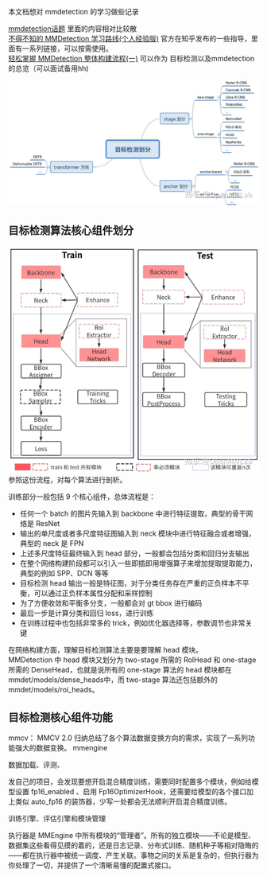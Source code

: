 本文档想对 mmdetection 的学习做些记录

[mmdetection话题](https://www.zhihu.com/topic/21544084/hot) 里面的内容相对比较散    
[不得不知的 MMDetection 学习路线(个人经验版)](https://zhuanlan.zhihu.com/p/369826931) 官方在知乎发布的一些指导，里面有一系列链接，可以按需使用。    
[轻松掌握 MMDetection 整体构建流程(一)](https://zhuanlan.zhihu.com/p/337375549) 可以作为 目标检测以及mmdetection 的总览（可以面试备用hh)    


![目标检测算法分类](https://github.com/RessCris2/cv_info/blob/main/imgs/mmdet_classify_1.jpg)
## 目标检测算法核心组件划分
![MMDetection 代码构建流程](https://github.com/RessCris2/cv_info/blob/main/imgs/mmdet_train_procedure_1.jpg)
参照这份流程，对每个算法进行剖析。


训练部分一般包括 9 个核心组件，总体流程是：

- 任何一个 batch 的图片先输入到 backbone 中进行特征提取，典型的骨干网络是 ResNet
- 输出的单尺度或者多尺度特征图输入到 neck 模块中进行特征融合或者增强，典型的 neck 是 FPN
- 上述多尺度特征最终输入到 head 部分，一般都会包括分类和回归分支输出
- 在整个网络构建阶段都可以引入一些即插即用增强算子来增加提取提取能力，典型的例如 SPP、DCN 等等
- 目标检测 head 输出一般是特征图，对于分类任务存在严重的正负样本不平衡，可以通过正负样本属性分配和采样控制
- 为了方便收敛和平衡多分支，一般都会对 gt bbox 进行编码
- 最后一步是计算分类和回归 loss，进行训练
- 在训练过程中也包括非常多的 trick，例如优化器选择等，参数调节也非常关键

在网络构建方面，理解目标检测算法主要是要理解 head 模块。    
MMDetection 中 head 模块又划分为 two-stage 所需的 RoIHead 和 one-stage 所需的 DenseHead，也就是说所有的 one-stage 算法的 head 模块都在mmdet/models/dense_heads中，而 two-stage 算法还包括额外的mmdet/models/roi_heads。   

## 目标检测核心组件功能

mmcv： MMCV 2.0 归纳总结了各个算法数据变换方向的需求，实现了一系列功能强大的数据变换。
mmengine

数据加载、评测、

发自己的项目，会发现要想开启混合精度训练，需要同时配置多个模块，例如给模型设置 fp16_enabled 、启用 Fp16OptimizerHook，还需要给模型的各个接口加上类似 auto_fp16 的装饰器，少写一处都会无法顺利开启混合精度训练。

训练引擎、评估引擎和模块管理

执行器是 MMEngine 中所有模块的“管理者”。所有的独立模块——不论是模型、数据集这些看得见摸的着的，还是日志记录、分布式训练、随机种子等相对隐晦的——都在执行器中被统一调度、产生关联。事物之间的关系是复杂的，但执行器为你处理了一切，并提供了一个清晰易懂的配置式接口。